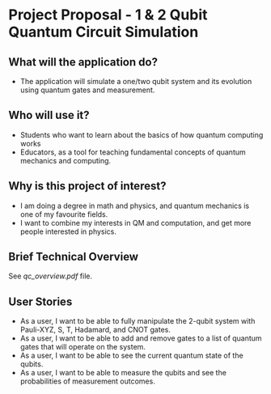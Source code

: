 # Project Proposal - 1 & 2 Qubit Quantum Circuit Simulation

## What will the application do?
- The application will simulate a one/two qubit system and its evolution using quantum gates and measurement.

## Who will use it?
- Students who want to learn about the basics of how quantum computing works
- Educators, as a tool for teaching fundamental concepts of quantum mechanics and computing.

## Why is this project of interest?
- I am doing a degree in math and physics, and quantum mechanics is one of my favourite fields.
- I want to combine my interests in QM and computation, and get more people interested in physics.

## Brief Technical Overview
See *qc_overview.pdf* file.

## User Stories
- As a user, I want to be able to fully manipulate the 2-qubit system with Pauli-XYZ, S, T, Hadamard, and CNOT gates.
- As a user, I want to be able to add and remove gates to a list of quantum gates that will operate on the system.
- As a user, I want to be able to see the current quantum state of the qubits.
- As a user, I want to be able to measure the qubits and see the probabilities of measurement outcomes.